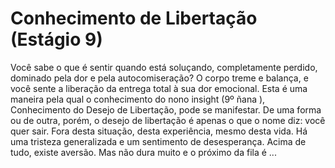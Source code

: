 # Conhecimento de Libertação (Estágio 9)

Você sabe o que é sentir quando está soluçando, completamente perdido, dominado pela dor e pela autocomiseração? O corpo treme e balança, e você sente a liberação da entrega total à sua dor emocional. Esta é uma maneira pela qual o conhecimento do nono insight (9º ñana ), Conhecimento do Desejo de Libertação, pode se manifestar. De uma forma ou de outra, porém, o desejo de libertação é apenas o que o nome diz: você quer sair. Fora desta situação, desta experiência, mesmo desta vida. Há uma tristeza generalizada e um sentimento de desesperança. Acima de tudo, existe aversão. Mas não dura muito e o próximo da fila é ...